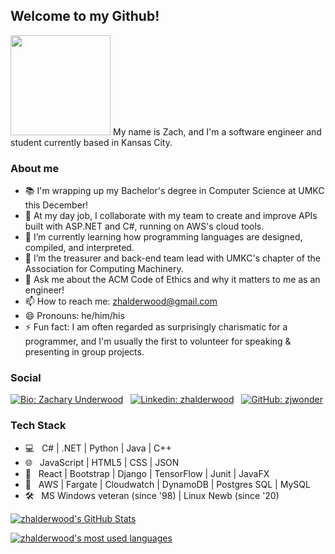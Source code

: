 ## Welcome to my Github!
<img src="https://media.giphy.com/media/toLcOwSg1ZiXFRcw66/giphy.gif" width="160px">
My name is Zach, and I'm a software engineer and student currently based in Kansas City. 

### About me

- 📚 I'm wrapping up my Bachelor's degree in Computer Science at UMKC this December!
- 🔭 At my day job, I collaborate with my team to create and improve APIs built with ASP.NET and C#, running on AWS's cloud tools.
- 🌱 I’m currently learning how programming languages are designed, compiled, and interpreted.
- 👯 I’m the treasurer and back-end team lead with UMKC's chapter of the Association for Computing Machinery.
- 💬 Ask me about the ACM Code of Ethics and why it matters to me as an engineer!
- 📫 How to reach me: zhalderwood@gmail.com
- 😄 Pronouns: he/him/his
- ⚡ Fun fact: I am often regarded as surprisingly charismatic for a programmer, and I'm usually the first to volunteer for speaking & presenting in group projects.

### Social
[![Bio: Zachary Underwood](https://img.shields.io/static/v1?&style=for-the-badge&logo=firefox-browser&logoColor=white&label=umkc.edu&message=Biography&color=brightgreen)](http://z.web.umkc.edu/zjuvz6/) &nbsp;
[![Linkedin: zhalderwood](https://img.shields.io/badge/-zhalderwood-blue?style=for-the-badge&logo=Linkedin&logoColor=white&link=https://www.linkedin.com/in/zhalderwood/)](https://www.linkedin.com/in/zhalderwood/) &nbsp;
[![GitHub: zjwonder](https://img.shields.io/github/followers/zhalderwood?label=follow&style=for-the-badge)](https://github.com/zhalderwood)

### Tech Stack
- 💻  &nbsp; C# | .NET | Python | Java | C++
- 🌐  &nbsp; JavaScript | HTML5 | CSS | JSON
- 🧰  &nbsp; React | Bootstrap | Django | TensorFlow | Junit | JavaFX
- 💾  &nbsp; AWS | Fargate | Cloudwatch | DynamoDB | Postgres SQL | MySQL
- 🛠️  &nbsp; MS Windows veteran (since '98) | Linux Newb (since '20)

[![zhalderwood's GitHub Stats](https://github-readme-stats.vercel.app/api?username=zjwonder&show_icons=true&theme=calm)](https://github.com/zjwonder)

[![zhalderwood's most used languages](https://github-readme-stats.vercel.app/api/top-langs/?username=zjwonder&theme=calm)](https://github.com/zjwonder)

